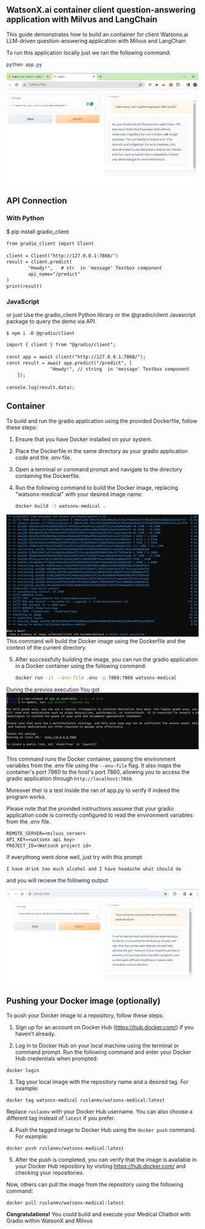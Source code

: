 ## WatsonX.ai container client question-answering application with Milvus and LangChain 
This guide demonstrates how to build an contiainer for client Watsonx.ai LLM-driven question-answering application with Milvus and LangChain

To run this application locally just we ran the following command:

 ```
 python app.py
 ```

![](assets/2024-02-22-13-55-09.png)

## API Connection
### With Python

$ pip install gradio_client

```
from gradio_client import Client

client = Client("http://127.0.0.1:7860/")
result = client.predict(
		"Howdy!",	# str  in 'message' Textbox component
		api_name="/predict"
)
print(result)
```

### JavaScript
or just Use the gradio_client Python library or the @gradio/client Javascript package to query the demo via API.

```
$ npm i -D @gradio/client
```

```
import { client } from "@gradio/client";

const app = await client("http://127.0.0.1:7860/");
const result = await app.predict("/predict", [		
				"Howdy!", // string  in 'message' Textbox component
	]);

console.log(result.data);
```

## Container

To build and run the gradio application using the provided Dockerfile, follow these steps:

1. Ensure that you have Docker installed on your system.

2. Place the Dockerfile in the same directory as your gradio application code and the .env file.

3. Open a terminal or command prompt and navigate to the directory containing the Dockerfile.

4. Run the following command to build the Docker image, replacing "watsonx-medical" with your desired image name:

   ```bash
   docker build -t watsonx-medical .
   ```
![](assets/2024-02-22-14-22-34.png)
   This command will build the Docker image using the Dockerfile and the context of the current directory.

5. After successfully building the image, you can run the gradio application in a Docker container using the following command:

   ```bash
   docker run -it --env-file .env -p 7860:7860 watsonx-medical
   ```
During the previos execution You got 
![](assets/2024-02-22-15-29-04.png)



   This command runs the Docker container, passing the environment variables from the .env file using the `--env-file` flag. It also maps the container's port 7860 to the host's port 7860, allowing you to access the gradio application through `http://localhost:7860`.

   Moreover ther is a test inside the ran of app.py to verify if indeed the program works.


Please note that the provided instructions assume that your gradio application code is correctly configured to read the environment variables from the .env file.

```
REMOTE_SERVER=<milvus server>
API_KEY=<watsonx api key>
PROJECT_ID=<WatsonX project id>
```

If everythong went done well, just try with this prompt
```
I have drink too much alcohol and I have headache what should do
```

and you will recieve the following output

![](assets/2024-02-22-14-38-43.png)



## Pushing your Docker image (optionally)

To push your Docker image to a repository, follow these steps:

1. Sign up for an account on Docker Hub (https://hub.docker.com/) if you haven't already.

2. Log in to Docker Hub on your local machine using the terminal or command prompt. Run the following command and enter your Docker Hub credentials when prompted:
```
docker login
```

3. Tag your local image with the repository name and a desired tag.  For example:
```
docker tag watsonx-medical ruslanmv/watsonx-medical:latest
```
Replace `ruslanmv` with your Docker Hub username. You can also choose a different tag instead of `latest` if you prefer.

4. Push the tagged image to Docker Hub using the `docker push` command. For example:
```
docker push ruslanmv/watsonx-medical:latest
```


5. After the push is completed, you can verify that the image is available in your Docker Hub repository by visiting https://hub.docker.com/ and checking your repositories.

Now, others can pull the image from the repository using the following command:
```
docker pull ruslanmv/watsonx-medical:latest
```


**Congratulations!** You could build and execute your Medical Chatbot with Gradio within WatsonX and Milvus